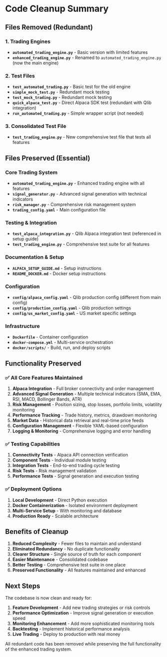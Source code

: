 # Code Cleanup Summary

## Files Removed (Redundant)

### 1. Trading Engines
- **`automated_trading_engine.py`** - Basic version with limited features
- **`enhanced_trading_engine.py`** - Renamed to `automated_trading_engine.py` (now the main engine)

### 2. Test Files
- **`test_automated_trading.py`** - Basic test for the old engine
- **`simple_mock_test.py`** - Redundant mock testing
- **`test_mock_trading.py`** - Redundant mock testing  
- **`quick_alpaca_test.py`** - Direct Alpaca SDK test (redundant with Qlib integration)
- **`run_automated_trading.py`** - Simple wrapper script (not needed)

### 3. Consolidated Test File
- **`test_trading_engine.py`** - New comprehensive test file that tests all features

## Files Preserved (Essential)

### Core Trading System
- **`automated_trading_engine.py`** - Enhanced trading engine with all features
- **`signal_generator.py`** - Advanced signal generation with technical indicators
- **`risk_manager.py`** - Comprehensive risk management system
- **`trading_config.yaml`** - Main configuration file

### Testing & Integration
- **`test_alpaca_integration.py`** - Qlib Alpaca integration test (referenced in setup guide)
- **`test_trading_engine.py`** - Comprehensive test suite for all features

### Documentation & Setup
- **`ALPACA_SETUP_GUIDE.md`** - Setup instructions
- **`README_DOCKER.md`** - Docker setup instructions

### Configuration
- **`config/alpaca_config.yaml`** - Qlib production config (different from main config)
- **`config/production_config.yaml`** - Qlib production settings
- **`config/us_market_config.yaml`** - US market specific settings

### Infrastructure
- **`Dockerfile`** - Container configuration
- **`docker-compose.yml`** - Multi-service orchestration
- **`docker/scripts/`** - Build, run, and deploy scripts

## Functionality Preserved

### ✅ All Core Features Maintained
1. **Alpaca Integration** - Full broker connectivity and order management
2. **Advanced Signal Generation** - Multiple technical indicators (SMA, EMA, RSI, MACD, Bollinger Bands, ATR)
3. **Risk Management** - Position sizing, stop losses, portfolio limits, volatility monitoring
4. **Performance Tracking** - Trade history, metrics, drawdown monitoring
5. **Market Data** - Historical data retrieval and real-time price feeds
6. **Configuration Management** - Flexible YAML-based configuration
7. **Logging & Monitoring** - Comprehensive logging and error handling

### ✅ Testing Capabilities
1. **Connectivity Tests** - Alpaca API connection verification
2. **Component Tests** - Individual module testing
3. **Integration Tests** - End-to-end trading cycle testing
4. **Risk Tests** - Risk management validation
5. **Performance Tests** - Signal generation and execution testing

### ✅ Deployment Options
1. **Local Development** - Direct Python execution
2. **Docker Containerization** - Isolated environment deployment
3. **Multi-Service Setup** - With monitoring and database
4. **Production Ready** - Scalable architecture

## Benefits of Cleanup

1. **Reduced Complexity** - Fewer files to maintain and understand
2. **Eliminated Redundancy** - No duplicate functionality
3. **Clearer Structure** - Single source of truth for each component
4. **Easier Maintenance** - Consolidated codebase
5. **Better Testing** - Comprehensive test suite in one place
6. **Preserved Functionality** - All features maintained and enhanced

## Next Steps

The codebase is now clean and ready for:
1. **Feature Development** - Add new trading strategies or risk controls
2. **Performance Optimization** - Improve signal generation or execution speed
3. **Monitoring Enhancement** - Add more sophisticated monitoring tools
4. **Backtesting** - Implement historical performance analysis
5. **Live Trading** - Deploy to production with real money

All redundant code has been removed while preserving the full functionality of the enhanced trading system. 